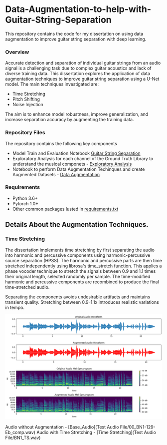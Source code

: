 # Data-Augmentation-to-help-with-Guitar-String-Separation

This repository contains the code for my dissertation on using data augmentation to improve guitar string separation with deep learning.

### Overview

Accurate detection and separation of individual guitar strings from an audio signal is a challenging task due to complex guitar acoustics and lack of diverse training data. This dissertation explores the application of data augmentation techniques to improve guitar string separation using a U-Net model.
The main techniques investigated are:
- Time Stretching
- Pitch Shifting
- Noise Injection

The aim is to enhance model robustness, improve generalization, and increase separation accuracy by augmenting the training data.

### Repository Files
The repository contains the following key components
- Model Train and Evaluation Notebook [Guitar String Separation](https://github.com/change0z/Data-Augmentation-to-help-with-Guitar-String-Separation/blob/main/GSS.ipynb)
- Exploratory Analysis for each channel of the Ground Truth Library to understand the musical componets - [Exploratory Analysis](https://github.com/change0z/Data-Augmentation-to-help-with-Guitar-String-Separation/blob/main/Exploratory_Analysis.ipynb)
- Notebook to perform Data Augmentation Techinques and create Augmented Datasets - [Data Augmentation](https://github.com/change0z/Data-Augmentation-to-help-with-Guitar-String-Separation/blob/main/Data_Augmentation_Dataset_Creation.ipynb)

### Requirements
- Python 3.6+
- Pytorch 1.0+
- Other common packages lusted in [requirements.txt](https://github.com/change0z/Data-Augmentation-to-help-with-Guitar-String-Separation/blob/main/requirements.txt)

## Details About the Augmentation Techniques.

### Time Stretching

The dissertation implements time stretching by first separating the audio into harmonic and percussive components using harmonic-percussive source separation (HPSS). The harmonic and percussive parts are then time stretched independently using librosa's time_stretch function. This applies a phase vocoder technique to stretch the signals between 0.9 and 1.1 times their original length, selected randomly per sample. The time-modified harmonic and percussive components are recombined to produce the final time-stretched audio.

Separating the components avoids undesirable artifacts and maintains transient quality. Stretching between 0.9-1.1x introduces realistic variations in tempo.


![Time Stretching](Images/Time_Stretching.png)

Audio without Augmentation - [Base_Audio](Test Audio File/00_BN1-129-Eb_comp.wav)
Audio with Time Stretching - [Time Stretching](Test Audio File/BN1_TS.wav)
